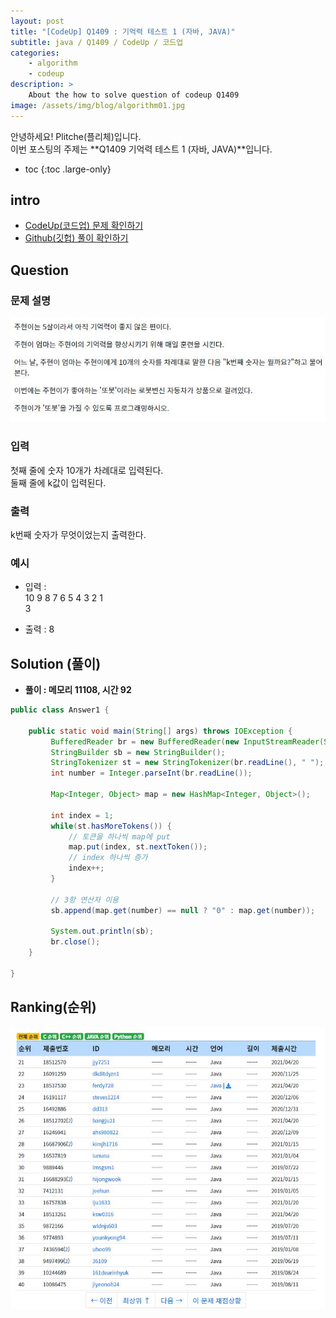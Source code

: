 ```yaml
---
layout: post
title: "[CodeUp] Q1409 : 기억력 테스트 1 (자바, JAVA)"
subtitle: java / Q1409 / CodeUp / 코드업
categories:
    - algorithm
    - codeup
description: >
    About the how to solve question of codeup Q1409
image: /assets/img/blog/algorithm01.jpg
---
```


안녕하세요! Plitche(플리체)입니다.  
이번 포스팅의 주제는 **Q1409 기억력 테스트 1 (자바, JAVA)**입니다.

* toc
{:toc .large-only}

## intro
* [CodeUp(코드업) 문제 확인하기](https://codeup.kr/problem.php?id=1409)  
* [Github(깃헙) 풀이 확인하기](https://github.com/plitche/CodeUp_Solution/tree/master/Q1301~Q1400/Q1409)  

## Question
### 문제 설명
![](/assets/post/codeup/Q1400~Q1499/20211006/01.JPG)  

### 입력
첫째 줄에 숫자 10개가 차례대로 입력된다.  
둘째 줄에 k값이 입력된다.  

### 출력
k번째 숫자가 무엇이었는지 출력한다.  

### 예시
* 입력 :  
10 9 8 7 6 5 4 3 2 1  
3  

* 출력 : 8  

## Solution (풀이)
* **풀이 : 메모리 11108, 시간 92**  

```java
public class Answer1 {
	 
    public static void main(String[] args) throws IOException {
    	 BufferedReader br = new BufferedReader(new InputStreamReader(System.in));
         StringBuilder sb = new StringBuilder();
         StringTokenizer st = new StringTokenizer(br.readLine(), " ");
         int number = Integer.parseInt(br.readLine());

         Map<Integer, Object> map = new HashMap<Integer, Object>();
         
         int index = 1;
         while(st.hasMoreTokens()) {
        	 // 토큰을 하나씩 map에 put
        	 map.put(index, st.nextToken());
        	 // index 하나씩 증가
        	 index++;
         }

         // 3항 연산자 이용
         sb.append(map.get(number) == null ? "0" : map.get(number));
         
         System.out.println(sb);
         br.close();
    }
	
}
```  

## Ranking(순위)
![](/assets/post/codeup/Q1400~Q1499/20211006/03.JPG)  